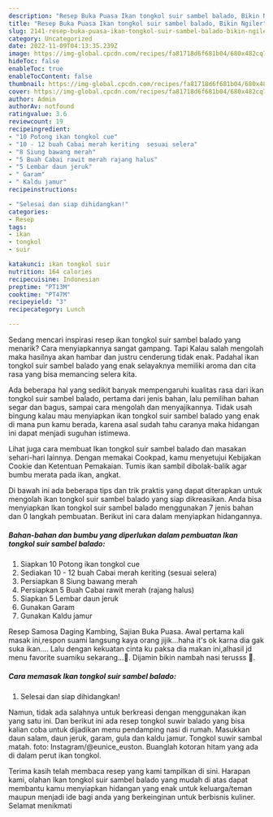 ```yaml
---
description: "Resep Buka Puasa Ikan tongkol suir sambel balado, Bikin Ngiler"
title: "Resep Buka Puasa Ikan tongkol suir sambel balado, Bikin Ngiler"
slug: 2141-resep-buka-puasa-ikan-tongkol-suir-sambel-balado-bikin-ngiler
category: Uncategorized
date: 2022-11-09T04:13:35.239Z
image: https://img-global.cpcdn.com/recipes/fa81718d6f681b04/680x482cq70/ikan-tongkol-suir-sambel-balado-foto-resep-utama.jpg
hideToc: false
enableToc: true
enableTocContent: false
thumbnail: https://img-global.cpcdn.com/recipes/fa81718d6f681b04/680x482cq70/ikan-tongkol-suir-sambel-balado-foto-resep-utama.jpg
cover: https://img-global.cpcdn.com/recipes/fa81718d6f681b04/680x482cq70/ikan-tongkol-suir-sambel-balado-foto-resep-utama.jpg
author: Admin
authorAv: notfound
ratingvalue: 3.6
reviewcount: 19
recipeingredient:
- "10 Potong ikan tongkol cue"
- "10 - 12 buah Cabai merah keriting  sesuai selera"
- "8 Siung bawang merah"
- "5 Buah Cabai rawit merah rajang halus"
- "5 Lembar daun jeruk"
- " Garam"
- " Kaldu jamur"
recipeinstructions:

- "Selesai dan siap dihidangkan!"
categories:
- Resep
tags:
- ikan
- tongkol
- suir

katakunci: ikan tongkol suir 
nutrition: 164 calories
recipecuisine: Indonesian
preptime: "PT13M"
cooktime: "PT47M"
recipeyield: "3"
recipecategory: Lunch

---
```



Sedang mencari inspirasi resep ikan tongkol suir sambel balado yang menarik? Cara menyiapkannya sangat gampang. Tapi Kalau salah mengolah maka hasilnya akan hambar dan justru cenderung tidak enak. Padahal ikan tongkol suir sambel balado yang enak selayaknya memiliki aroma dan cita rasa yang bisa memancing selera kita.


Ada beberapa hal yang sedikit banyak mempengaruhi kualitas rasa dari ikan tongkol suir sambel balado, pertama dari jenis bahan, lalu pemilihan bahan segar dan bagus, sampai cara mengolah dan menyajikannya. Tidak usah bingung kalau mau menyiapkan ikan tongkol suir sambel balado yang enak di mana pun kamu berada, karena asal sudah tahu caranya maka hidangan ini dapat menjadi suguhan istimewa.

Lihat juga cara membuat Ikan tongkol suir sambel balado dan masakan sehari-hari lainnya. Dengan memakai Cookpad, kamu menyetujui Kebijakan Cookie dan Ketentuan Pemakaian. Tumis ikan sambil dibolak-balik agar bumbu merata pada ikan, angkat.


Di bawah ini ada beberapa tips dan trik praktis yang dapat diterapkan untuk mengolah ikan tongkol suir sambel balado yang siap dikreasikan. Anda bisa menyiapkan Ikan tongkol suir sambel balado menggunakan 7 jenis bahan dan 0 langkah pembuatan. Berikut ini cara dalam menyiapkan hidangannya.

<!--inarticleads1-->

##### Bahan-bahan dan bumbu yang diperlukan dalam pembuatan Ikan tongkol suir sambel balado:

1. Siapkan 10 Potong ikan tongkol cue
1. Sediakan 10 - 12 buah Cabai merah keriting  (sesuai selera)
1. Persiapkan 8 Siung bawang merah
1. Persiapkan 5 Buah Cabai rawit merah (rajang halus)
1. Siapkan 5 Lembar daun jeruk
1. Gunakan  Garam
1. Gunakan  Kaldu jamur


Resep Samosa Daging Kambing, Sajian Buka Puasa. Awal pertama kali masak ini,respon suami langsung kaya orang jijik…haha it&#39;s ok karna dia gak suka ikan…. Lalu dengan kekuatan cinta ku paksa dia makan ini,alhasil jd menu favorite suamiku sekarang…🥰. Dijamin bikin nambah nasi terusss 🤭. 

<!--inarticleads2-->

##### Cara memasak Ikan tongkol suir sambel balado:


1. Selesai dan siap dihidangkan!

Namun, tidak ada salahnya untuk berkreasi dengan menggunakan ikan yang satu ini. Dan berikut ini ada resep tongkol suwir balado yang bisa kalian coba untuk dijadikan menu pendamping nasi di rumah. Masukkan daun salam, daun jeruk, garam, gula dan kaldu jamur. Tongkol suwir sambal matah. foto: Instagram/@eunice_euston. Buanglah kotoran hitam yang ada di dalam perut ikan tongkol. 

Terima kasih telah membaca resep yang kami tampilkan di sini. Harapan kami, olahan Ikan tongkol suir sambel balado yang mudah di atas dapat membantu kamu menyiapkan hidangan yang enak untuk keluarga/teman maupun menjadi ide bagi anda yang berkeinginan untuk berbisnis kuliner. Selamat menikmati
